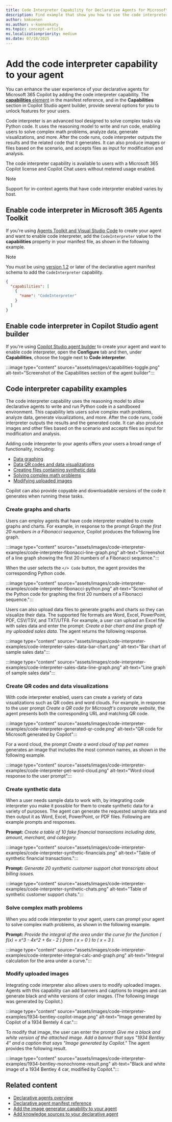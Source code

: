 ```yaml
---
title: Code Interpreter Capability for Declarative Agents for Microsoft 365 Copilot
description: Find example that show you how to use the code interpreter capability and learn how to enable it in your declarative agents.
author: kmkoenen
ms.author: v-koenenkaty
ms.topic: concept-article
ms.localizationpriority: medium
ms.date: 07/18/2025
---
```


# Add the code interpreter capability to your agent

You can enhance the user experience of your declarative agents for Microsoft 365 Copilot by adding the code interpreter capability. The [**capabilities** element](declarative-agent-manifest-1.4.md#capabilities-object) in the manifest reference, and in the **Capabilities** section in Copilot Studio agent builder, provide several options for you to unlock features for your users. 

Code interpreter is an advanced tool designed to solve complex tasks via Python code. It uses the reasoning model to write and run code, enabling users to solve complex math problems, analyze data, generate visualizations, and more. After the code runs, code interpreter outputs the results and the related code that it generates. It can also produce images or files based on the scenario, and accepts files as input for modification and analysis.

The code interpreter capability is available to users with a Microsoft 365 Copilot license and Copilot Chat users without metered usage enabled.

> [!NOTE]
> Support for in-context agents that have code interpreter enabled varies by host.

## Enable code interpreter in Microsoft 365 Agents Toolkit

If you're using [Agents Toolkit and Visual Studio Code](build-declarative-agents.md) to create your agent and want to enable code interpreter, add the `CodeInterpreter` value to the **capabilities** property in your manifest file, as shown in the following example.

> [!NOTE]
> You must be using [version 1.2](declarative-agent-manifest-1.2.md) or later of the declarative agent manifest schema to add the `CodeInterpreter` capability.

```json
{
  "capabilities": [
    {
      "name": "CodeInterpreter"
    }
  ]
}
```

## Enable code interpreter in Copilot Studio agent builder

If you're using [Copilot Studio agent builder](copilot-studio-agent-builder.md) to create your agent and want to enable code interpreter, open the **Configure** tab and then, under **Capabilities**, choose the toggle next to **Code interpreter**.

:::image type="content" source="assets/images/capabilities-toggle.png" alt-text="Screenshot of the Capabilities section of the agent builder":::

## Code interpreter capability examples

The code interpreter capability uses the reasoning model to allow declarative agents to write and run Python code in a sandboxed environment. This capability lets users solve complex math problems, analyze data, generate visualizations, and more. After the code runs, code interpreter outputs the results and the generated code. It can also produce images and other files based on the scenario and accepts files as input for modification and analysis.

Adding code interpreter to your agents offers your users a broad range of functionality, including:

- [Data graphing](#create-graphs-and-charts)
- [Data QR codes and data visualizations](#create-qr-codes-and-data-visualizations)
- [Creating files containing synthetic data](#create-synthetic-data)
- [Solving complex math problems](#solve-complex-math-problems)
- [Modifying uploaded images](#modify-uploaded-images)

Copilot can also provide copyable and downloadable versions of the code it generates when running these tasks.

### Create graphs and charts

Users can employ agents that have code interpreter enabled to create graphs and charts. For example, in response to the prompt *Graph the first 20 numbers in a Fibonacci sequence*, Copilot produces the following line graph.

:::image type="content" source="assets/images/code-interpreter-examples/code-interpreter-fibonacci-line-graph.png" alt-text="Screenshot of a line graph showing the first 20 numbers of a Fibonacci sequence.":::

When the user selects the `</> Code` button, the agent provides the corresponding Python code.

:::image type="content" source="assets/images/code-interpreter-examples/code-interpreter-fibonacci-python.png" alt-text="Screenshot of the Python code for graphing the first 20 numbers of a Fibonacci sequence.":::

Users can also upload data files to generate graphs and charts so they can visualize their data. The supported file formats are Word, Excel, PowerPoint, PDF, CSV/TSV, and TXT/UTF8. For example, a user can upload an Excel file with sales data and enter the prompt: *Create a bar chart and line graph of my uploaded sales data.* The agent returns the following response.

:::image type="content" source="assets/images/code-interpreter-examples/code-interpreter-sales-data-bar-chart.png" alt-text="Bar chart of sample sales data":::

:::image type="content" source="assets/images/code-interpreter-examples/code-interpreter-sales-data-line-graph.png" alt-text="Line graph of sample sales data":::

### Create QR codes and data visualizations

With code interpreter enabled, users can create a variety of data visualizations such as QR codes and word clouds. For example, in response to the user prompt *Create a QR code for Microsoft's corporate website*, the agent presents both the corresponding URL and matching QR code.

:::image type="content" source="assets/images/code-interpreter-examples/code-interpreter-generated-qr-code.png" alt-text="QR code for Microsoft generated by Copilot":::

For a word cloud, the prompt *Create a word cloud of top pet names* generates an image that includes the most common names, as shown in the following example.

:::image type="content" source="assets/images/code-interpreter-examples/code-interpreter-pet-word-cloud.png" alt-text="Word cloud response to the user prompt":::

### Create synthetic data

When a user needs sample data to work with, by integrating code interpreter you make it possible for them to create synthetic data for a variety of purposes. The agent can generate the requested sample data and then output it as Word, Excel, PowerPoint, or PDF files. Following are example prompts and responses.

**Prompt:** *Create a table of 10 fake financial transactions including date, amount, merchant, and category.*

:::image type="content" source="assets/images/code-interpreter-examples/code-interpreter-synthetic-financials.png" alt-text="Table of synthetic financial transactions.":::

**Prompt:** *Generate 20 synthetic customer support chat transcripts about billing issues.*

:::image type="content" source="assets/images/code-interpreter-examples/code-interpreter-synthetic-chats.png" alt-text="Table of synthetic customer support chats.":::

### Solve complex math problems

When you add code interpreter to your agent, users can prompt your agent to solve complex math problems, as shown in the following example.

**Prompt:** *Provide the integral of the area under the curve for the function \( f(x) = x^3 - 4x^2 + 6x - 2 \) from \( x = 0 \) to \( x = 3 \).*

:::image type="content" source="assets/images/code-interpreter-examples/code-interpreter-integral-calc-and-graph.png" alt-text="Integral calculation for the area under a curve.":::

### Modify uploaded images

Integrating code interpreter also allows users to modify uploaded images. Agents with this capability can add banners and captions to images and can generate black and white versions of color images. (The following image was generated by Copilot.)

:::image type="content" source="assets/images/code-interpreter-examples/1934-bentley-copilot-image.png" alt-text="Image generated by Copilot of a 1934 Bentely 4 car.":::

To modify that image, the user can enter the prompt *Give me a black and white version of the attached image. Add a banner that says "1934 Bentley 4" and a caption that says "Image generated by Copilot."* The agent provides the following result.

:::image type="content" source="assets/images/code-interpreter-examples/1934-bentley-monochrome-result.png" alt-text="Black and white image of a 1934 Bentley 4 car, modified by Copilot.":::

## Related content

- [Declarative agents overview](overview-declarative-agent.md)
- [Declarative agent manifest reference](declarative-agent-manifest-1.4.md)
- [Add the image generator capability to your agent](image-generator.md)
- [Add knowledge sources to your declarative agent](knowledge-sources.md)
